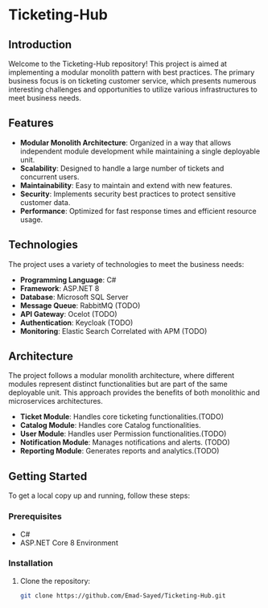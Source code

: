 # Ticketing-Hub

## Introduction

Welcome to the Ticketing-Hub repository! This project is aimed at implementing a modular monolith pattern with best practices. The primary business focus is on ticketing customer service, which presents numerous interesting challenges and opportunities to utilize various infrastructures to meet business needs.

## Features

- **Modular Monolith Architecture**: Organized in a way that allows independent module development while maintaining a single deployable unit.
- **Scalability**: Designed to handle a large number of tickets and concurrent users.
- **Maintainability**: Easy to maintain and extend with new features.
- **Security**: Implements security best practices to protect sensitive customer data.
- **Performance**: Optimized for fast response times and efficient resource usage.

## Technologies

The project uses a variety of technologies to meet the business needs:

- **Programming Language**: C#
- **Framework**: ASP.NET 8
- **Database**: Microsoft SQL Server
- **Message Queue**: RabbitMQ (TODO)
- **API Gateway**: Ocelot (TODO)
- **Authentication**: Keycloak (TODO)
- **Monitoring**: Elastic Search Correlated with APM (TODO)

## Architecture

The project follows a modular monolith architecture, where different modules represent distinct functionalities but are part of the same deployable unit. This approach provides the benefits of both monolithic and microservices architectures.

- **Ticket Module**: Handles core ticketing functionalities.(TODO)
- **Catalog Module**: Handles core Catalog functionalities.
- **User Module**: Handles user Permission functionalities.(TODO)
- **Notification Module**: Manages notifications and alerts. (TODO)
- **Reporting Module**: Generates reports and analytics.(TODO)

## Getting Started

To get a local copy up and running, follow these steps:

### Prerequisites

- C#
- ASP.NET Core 8 Environment

### Installation

1. Clone the repository:
   ```sh
   git clone https://github.com/Emad-Sayed/Ticketing-Hub.git
